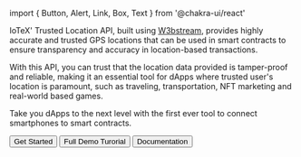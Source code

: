 import { Button, Alert, Link, Box, Text } from '@chakra-ui/react'

IoTeX' Trusted Location API, built using [W3bstream](https://w3bstream.com/), provides highly accurate and trusted GPS locations that can be used in smart contracts to ensure transparency and accuracy in location-based transactions. 

With this API, you can trust that the location data provided is tamper-proof and reliable, making it an essential tool for dApps where trusted user's location is paramount, such as traveling, transportation, NFT marketing and real-world based games. 

Take you dApps to the next level with the first ever tool to connect smartphones to smart contracts. 

<Box display="flex" gap={4} justify-content="space-between" mt={12} mb={18} fontWeight="bold">
  <Button colorScheme="brand">
    <Link href='https://developers.iotex.io/posts/get-started-with-trusted-location' isExternal>
      Get Started
    </Link>
  </Button>

  <Button colorScheme="brand">
    <Link href='https://developers.iotex.io/posts/build-a-full-stack-dapp-on-trusted-location' isExternal>
      Full Demo Turorial
    </Link>
  </Button>
  
  <Button colorScheme="brand"  variant="outline" color='brand.200'>
    <Link href='https://iotex.gitbook.io/trustedlocation/overview/iotex-trusted-location-api' isExternal>
     Documentation
    </Link>
  </Button>
</Box>

